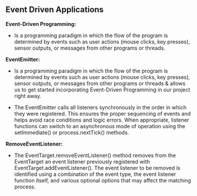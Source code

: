## Event Driven Applications

**Event-Driven Programming:**
- Is a programming paradigm in which the flow of the program is determined by events such as user actions (mouse clicks, key presses), sensor outputs, or messages from other programs or threads.
 
**EventEmitter:**
- Is a programming paradigm in which the flow of the program is determined by events such as user actions (mouse clicks, key presses), sensor outputs, or messages from other programs or threads & allows us to get started incorporating Event-Driven Programming in our project right away.

- The EventEmitter calls all listeners synchronously in the order in which they were registered. This ensures the proper sequencing of events and helps avoid race conditions and logic errors. When appropriate, listener functions can switch to an asynchronous mode of operation using the setImmediate() or process.nextTick() methods.

**RemoveEventListener:**
- The EventTarget.removeEventListener() method removes from the EventTarget an event listener previously registered with EventTarget.addEventListener(). The event listener to be removed is identified using a combination of the event type, the event listener function itself, and various optional options that may affect the matching process.
